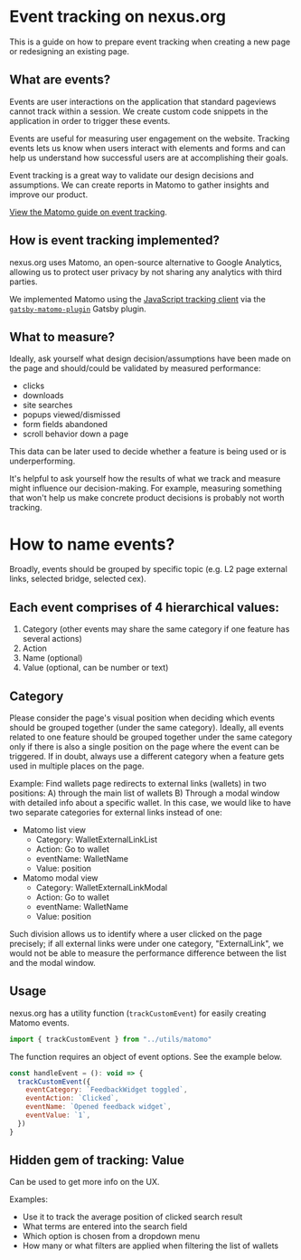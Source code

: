 # Event tracking on nexus.org

This is a guide on how to prepare event tracking when creating a new page or redesigning an existing page.

## What are events?

Events are user interactions on the application that standard pageviews cannot track within a session. We create custom code snippets in the application in order to trigger these events.

Events are useful for measuring user engagement on the website. Tracking events lets us know when users interact with elements and forms and can help us understand how successful users are at accomplishing their goals.

Event tracking is a great way to validate our design decisions and assumptions. We can create reports in Matomo to gather insights and improve our product.

[View the Matomo guide on event tracking](https://matomo.org/guide/reports/event-tracking/).

## How is event tracking implemented?

nexus.org uses Matomo, an open-source alternative to Google Analytics, allowing us to protect user privacy by not sharing any analytics with third parties.

We implemented Matomo using the [JavaScript tracking client](https://developer.matomo.org/guides/tracking-javascript-guide) via the [`gatsby-matomo-plugin`](https://github.com/kremalicious/gatsby-plugin-matomo) Gatsby plugin.

## What to measure?

Ideally, ask yourself what design decision/assumptions have been made on the page and should/could be validated by measured performance:

- clicks
- downloads
- site searches
- popups viewed/dismissed
- form fields abandoned
- scroll behavior down a page

This data can be later used to decide whether a feature is being used or is underperforming.

It's helpful to ask yourself how the results of what we track and measure might influence our decision-making. For example, measuring something that won't help us make concrete product decisions is probably not worth tracking.

# How to name events?

Broadly, events should be grouped by specific topic (e.g. L2 page external links, selected bridge, selected cex).

## Each event comprises of 4 hierarchical values:

1. Category (other events may share the same category if one feature has several actions)
2. Action
3. Name (optional)
4. Value (optional, can be number or text)

## Category

Please consider the page's visual position when deciding which events should be grouped together (under the same category). Ideally, all events related to one feature should be grouped together under the same category only if there is also a single position on the page where the event can be triggered. If in doubt, always use a different category when a feature gets used in multiple places on the page.

Example:
Find wallets page redirects to external links (wallets) in two positions: A) through the main list of wallets B) Through a modal window with detailed info about a specific wallet. In this case, we would like to have two separate categories for external links instead of one:

- Matomo list view
  - Category: WalletExternalLinkList
  - Action: Go to wallet
  - eventName: WalletName
  - Value: position
- Matomo modal view
  - Category: WalletExternalLinkModal
  - Action: Go to wallet
  - eventName: WalletName
  - Value: position

Such division allows us to identify where a user clicked on the page precisely; if all external links were under one category, "ExternalLink", we would not be able to measure the performance difference between the list and the modal window.

## Usage

nexus.org has a utility function (`trackCustomEvent`) for easily creating Matomo events.

```javascript
import { trackCustomEvent } from "../utils/matomo"
```

The function requires an object of event options. See the example below.

```javascript
const handleEvent = (): void => {
  trackCustomEvent({
    eventCategory: `FeedbackWidget toggled`,
    eventAction: `Clicked`,
    eventName: `Opened feedback widget`,
    eventValue: `1`,
  })
}
```

## Hidden gem of tracking: Value

Can be used to get more info on the UX.

Examples:

- Use it to track the average position of clicked search result
- What terms are entered into the search field
- Which option is chosen from a dropdown menu
- How many or what filters are applied when filtering the list of wallets
